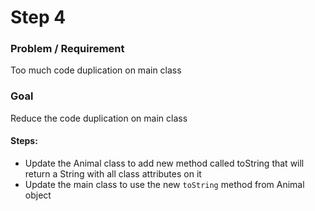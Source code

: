 # Step 4

### Problem / Requirement 
Too much code duplication on main class
### Goal
Reduce the code duplication on main class

#### Steps:
- Update the Animal class to add new method called toString that will return a String with all class attributes on it
- Update the main class to use the new `toString` method from Animal object
